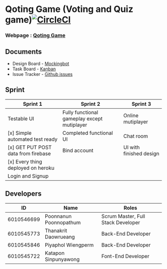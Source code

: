 # Qoting Game (Voting and Quiz game)[![CircleCI](https://circleci.com/gh/thanakritfluk/qoting.svg?style=svg)](https://circleci.com/gh/thanakritfluk/qoting)
### Webpage : [Qoting Game](https://qoting-postgre.herokuapp.com/)


## Documents

- Design Board - [Mockingbot](https://mockingbot.in/app/gKG93IyiYY4PIaKeLOYHpRuXI8VgwvS)
- Task Board - [Kanban](https://github.com/thanakritfluk/qoting/projects/1)  
- Issue Tracker - [Github issues](https://github.com/thanakritfluk/qoting/issues)


## Sprint

Sprint 1                        |   Sprint 2                                 |  Sprint 3
--------------------------------|--------------------------------------------|-------------------------
Testable UI                     | Fully functional gameplay except mutiplayer| Online mutiplayer
[x] Simple automated test ready            | Completed functional UI                    | Chat room
[x] GET PUT POST data from firebase | Bind account                               | UI with finished design
[x] Every thing deployed on heroku  |                                            |
Login and Signup                |                                            |

## Developers

ID           |           Name           |               Roles
-------------|--------------------------|-------------------------------------
6010546699   |   Poonnanun Poonnopathum |  Scrum Master, Full Stack Developer
6010545773   |   Thanakrit Daowrueang   |  Back-End Developer
6010545846   |   Piyaphol Wiengperm     |  Back-End Developer
6010545722   |   Katapon Sinpunyawong   |  Font-End Developer
